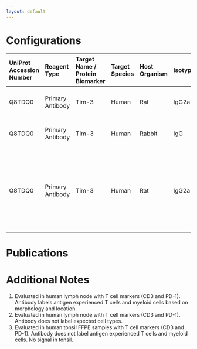 ```yaml
---
layout: default
---
```


# Configurations

| UniProt Accession Number   | Reagent Type     | Target Name / Protein Biomarker   | Target Species   | Host Organism   | Isotype   | Clonality   | Vendor      | Catalog Number   | Conjugate    | RRID       | Availability   | Method                 | Tissue Preservation               | Target Tissue   | Tissue State   | Detergent         | Antigen Retrieval Conditions                                                               | Dye Inactivation Conditions   | Recommend   | Agree               | Disagree   | Contributor         | Notes       |
|:---------------------------|:-----------------|:----------------------------------|:-----------------|:----------------|:----------|:------------|:------------|:-----------------|:-------------|:-----------|:---------------|:-----------------------|:----------------------------------|:----------------|:---------------|:------------------|:-------------------------------------------------------------------------------------------|:------------------------------|:------------|:--------------------|:-----------|:--------------------|:------------|
| Q8TDQ0                     | Primary Antibody | Tim-3                             | Human            | Rat             | IgG2a     | 344823      | R&D Systems | MAB2365          | Unconjugated | AB_2232900 | Stock          | Multiplexed 2D Imaging | 1:4 Cytofix/Cytoperm Fixed Frozen | Lymph Node      | NA             | 0.3% Triton-X-100 | NA                                                                                         | NA                            | Yes         | [0000-0003-4379-8967](https://orcid.org/0000-0003-4379-8967) | NA         | [0000-0003-4379-8967](https://orcid.org/0000-0003-4379-8967) | [1](#notes) |
| Q8TDQ0                     | Primary Antibody | Tim-3                             | Human            | Rabbit          | IgG       | Polyclonal  | Abcam       | ab185703         | Unconjugated | NA         | Stock          | Multiplexed 2D Imaging | 1:4 Cytofix/Cytoperm Fixed Frozen | Lymph Node      | NA             | 0.3% Triton-X-100 | NA                                                                                         | NA                            | No          | [0000-0003-4379-8967](https://orcid.org/0000-0003-4379-8967) | NA         | [0000-0003-4379-8967](https://orcid.org/0000-0003-4379-8967) | [2](#notes) |
| Q8TDQ0                     | Primary Antibody | Tim-3                             | Human            | Rat             | IgG2a     | 344823      | R&D Systems | MAB2365          | Unconjugated | AB_2232900 | Stock          | Multiplexed 2D Imaging | FFPE                              | Tonsil          | NA             | 0.3% Triton-X-100 | pH 6 for 30 minutes ER1 (AR9961) and pH 9 for 30 minutes ER2 (AR9640) using the Leica Bond | NA                            | No          | [0000-0003-4379-8967](https://orcid.org/0000-0003-4379-8967) | NA         | [0000-0003-4379-8967](https://orcid.org/0000-0003-4379-8967) | [3](#notes) |

# Publications



# Additional Notes

<a name="notes"></a>
1. Evaluated in human lymph node with T cell markers (CD3 and PD-1). Antibody labels antigen experienced T cells and myeloid cells based on morphology and location.
2. Evaluated in human lymph node with T cell markers (CD3 and PD-1). Antibody does not label expected cell types.
3. Evaluated in human tonsil FFPE samples with T cell markers (CD3 and PD-1). Antibody does not label antigen experienced T cells and myeloid cells. No signal in tonsil.
